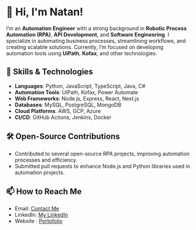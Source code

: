 # 👋 Hi, I'm Natan!

I’m an **Automation Engineer** with a strong background in **Robotic Process Automation (RPA)**, **API Development**, and **Software Engineering**. I specialize in automating business processes, streamlining workflows, and creating scalable solutions. Currently, I’m focused on developing automation tools using **UiPath**, **Kofax**, and other technologies.

## 🚀 Skills & Technologies
- **Languages**: Python, JavaScript, TypeScript, Java, C#
- **Automation Tools**: UiPath, Kofax, Power Automate
- **Web Frameworks**: Node.js, Express, React, Next.js
- **Databases**: MySQL, PostgreSQL, MongoDB
- **Cloud Platforms**: AWS, GCP, Azure
- **CI/CD**: GitHub Actions, Jenkins, Docker

## 🛠️ Open-Source Contributions
- Contributed to several open-source RPA projects, improving automation processes and efficiency.
- Submitted pull requests to enhance Node.js and Python libraries used in automation projects.

## 📫 How to Reach Me
- Email: [Contact Me](mailto:natan.dev1709@gmail.com)
- LinkedIn: [My LinkedIn](https://www.linkedin.com/in/natanaelps)
- Website : [Portofolio](https://natanael.xnstore.my.id)
